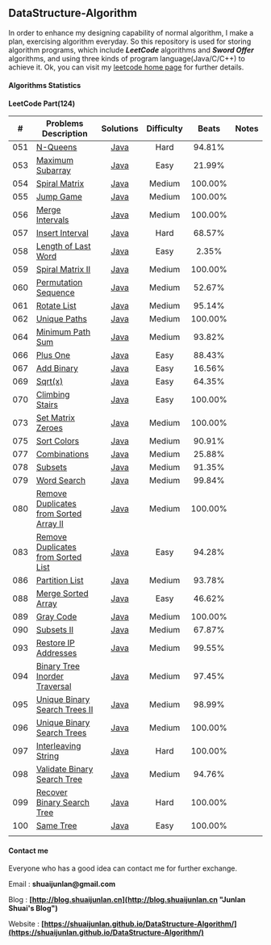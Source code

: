 ## DataStructure-Algorithm

In order to enhance my designing capability of normal algorithm, I make a plan, exercising algorithm everyday. So this repository is used for storing algorithm programs, which include ___LeetCode___ algorithms and ___Sword Offer___ algorithms, and using three kinds of program language(Java/C/C++) to achieve it. Ok, you can visit my [leetcode home page](https://leetcode.com/shuaijunlan/ "leetcode home page") for further details.

#### Algorithms Statistics

**LeetCode Part(124)**

|  #   | Problems Description                                         |                          Solutions                           | Difficulty |  Beats  | Notes |
| :--: | ------------------------------------------------------------ | :----------------------------------------------------------: | :--------: | :-----: | ----- |
| 051  | [N-Queens](https://leetcode.com/problems/n-queens)           | [Java](https://github.com/shuaijunlan/DataStructure-Algorithm/blob/master/Leetcode/Java/%24051/Solution.java) |    Hard    | 94.81%  |       |
| 053  | [Maximum Subarray](https://leetcode.com/problems/maximum-subarray/description/) | [Java](https://github.com/shuaijunlan/DataStructure-Algorithm/blob/master/Leetcode/Java/%24053/Solution.java) |    Easy    | 21.99%  |       |
| 054  | [Spiral Matrix](https://leetcode.com/problems/spiral-matrix/description/) | [Java](https://github.com/shuaijunlan/DataStructure-Algorithm/blob/master/Leetcode/Java/%24054/Solution.java) |   Medium   | 100.00% |       |
| 055  | [Jump Game](https://leetcode.com/problems/jump-game/)        | [Java](https://github.com/shuaijunlan/DataStructure-Algorithm/blob/master/Leetcode/Java/%24055/Solution.java) |   Medium   | 100.00% |       |
| 056  | [Merge Intervals](https://leetcode.com/problems/merge-intervals/description/) | [Java](https://github.com/shuaijunlan/DataStructure-Algorithm/blob/master/Leetcode/Java/%24056/Solution.java) |   Medium   | 100.00% |       |
| 057  | [Insert Interval](https://leetcode.com/problems/insert-interval/) | [Java](https://github.com/shuaijunlan/DataStructure-Algorithm/blob/master/Leetcode/Java/%24057/Solution.java) |    Hard    | 68.57%  |       |
| 058  | [Length of Last Word](https://leetcode.com/problems/length-of-last-word/description/) | [Java](https://github.com/shuaijunlan/DataStructure-Algorithm/blob/master/Leetcode/Java/%24058/Solution.java) |    Easy    |  2.35%  |       |
| 059  | [Spiral Matrix II](https://leetcode.com/problems/spiral-matrix-ii) | [Java](https://github.com/shuaijunlan/DataStructure-Algorithm/blob/master/Leetcode/Java/%24059/Solution.java) |   Medium   | 100.00% |       |
| 060  | [Permutation Sequence](https://leetcode.com/problems/permutation-sequence/) | [Java](https://github.com/shuaijunlan/DataStructure-Algorithm/blob/master/Leetcode/Java/%24060/Solution.java) |   Medium   | 52.67%  |       |
| 061  | [Rotate List](https://leetcode.com/problems/rotate-list)     | [Java](https://github.com/shuaijunlan/DataStructure-Algorithm/blob/master/Leetcode/Java/%24061/Solution.java) |   Medium   | 95.14%  |       |
| 062  | [Unique Paths](https://leetcode.com/problems/unique-paths)   | [Java](https://github.com/shuaijunlan/DataStructure-Algorithm/blob/master/Leetcode/Java/%24062/Solution.java) |   Medium   | 100.00% |       |
| 064  | [Minimum Path Sum](https://leetcode.com/problems/minimum-path-sum) | [Java](https://github.com/shuaijunlan/DataStructure-Algorithm/blob/master/Leetcode/Java/%24064/Solution.java) |   Medium   | 93.82%  |       |
| 066  | [Plus One](https://leetcode.com/problems/plus-one)           | [Java](https://github.com/shuaijunlan/DataStructure-Algorithm/blob/master/Leetcode/Java/%24066/Solution.java) |    Easy    | 88.43%  |       |
| 067  | [Add Binary](https://leetcode.com/problems/add-binary)       | [Java](https://github.com/shuaijunlan/DataStructure-Algorithm/blob/master/Leetcode/Java/%24067/Solution.java) |    Easy    | 16.56%  |       |
| 069  | [Sqrt(x)](https://leetcode.com/problems/sqrtx)               | [Java](https://github.com/shuaijunlan/DataStructure-Algorithm/blob/master/Leetcode/Java/%24069/Solution.java) |    Easy    | 64.35%  |       |
| 070  | [Climbing Stairs](https://leetcode.com/problems/climbing-stairs) | [Java](https://github.com/shuaijunlan/DataStructure-Algorithm/blob/master/Leetcode/Java/%24070/Solution.java) |    Easy    | 100.00% |       |
| 073  | [Set Matrix Zeroes](https://leetcode.com/problems/set-matrix-zeroes/) | [Java](https://github.com/shuaijunlan/DataStructure-Algorithm/blob/master/Leetcode/Java/%24073/Solution.java) |   Medium   | 100.00% |       |
| 075  | [Sort Colors](https://leetcode.com/problems/sort-colors)     | [Java](https://github.com/shuaijunlan/DataStructure-Algorithm/blob/master/Leetcode/Java/%24075/Solution.java) |   Medium   | 90.91%  |       |
| 077  | [Combinations](https://leetcode.com/problems/combinations)   | [Java](https://github.com/shuaijunlan/DataStructure-Algorithm/blob/master/Leetcode/Java/%24077/Solution.java) |   Medium   | 25.88%  |       |
| 078  | [Subsets](https://leetcode.com/problems/subsets)             | [Java](https://github.com/shuaijunlan/DataStructure-Algorithm/blob/master/Leetcode/Java/%24078/Solution.java) |   Medium   | 91.35%  |       |
| 079  | [Word Search](https://leetcode.com/problems/word-search)     | [Java](https://github.com/shuaijunlan/DataStructure-Algorithm/blob/master/Leetcode/Java/%24079/Solution.java) |   Medium   | 99.84%  |       |
| 080  | [Remove Duplicates from Sorted Array II](https://leetcode.com/problems/remove-duplicates-from-sorted-array-ii) | [Java](https://github.com/shuaijunlan/DataStructure-Algorithm/blob/master/Leetcode/Java/%24080/Solution.java) |   Medium   | 100.00% |       |
| 083  | [Remove Duplicates from Sorted List](https://leetcode.com/problems/remove-duplicates-from-sorted-list) | [Java](https://github.com/shuaijunlan/DataStructure-Algorithm/blob/master/Leetcode/Java/%24083/Solution.java) |    Easy    | 94.28%  |       |
| 086  | [Partition List](https://leetcode.com/problems/partition-list) | [Java](https://github.com/shuaijunlan/DataStructure-Algorithm/blob/master/Leetcode/Java/%24086/Solution.java) |   Medium   | 93.78%  |       |
| 088  | [Merge Sorted Array](https://leetcode.com/problems/merge-sorted-array) | [Java](https://github.com/shuaijunlan/DataStructure-Algorithm/blob/master/Leetcode/Java/%24088/Solution.java) |    Easy    | 46.62%  |       |
| 089  | [Gray Code](https://leetcode.com/problems/gray-code)         | [Java](https://github.com/shuaijunlan/DataStructure-Algorithm/blob/master/Leetcode/Java/%24089/Solution.java) |   Medium   | 100.00% |       |
| 090  | [ Subsets II](https://leetcode.com/problems/subsets-ii)      | [Java](https://github.com/shuaijunlan/DataStructure-Algorithm/blob/master/Leetcode/Java/%24090/Solution.java) |   Medium   | 67.87%  |       |
| 093  | [Restore IP Addresses](https://leetcode.com/problems/restore-ip-addresses) | [Java](https://github.com/shuaijunlan/DataStructure-Algorithm/blob/master/Leetcode/Java/%24093/Solution.java) |   Medium   | 99.55%  |       |
| 094  | [Binary Tree Inorder Traversal](https://leetcode.com/problems/binary-tree-inorder-traversal) | [Java](https://github.com/shuaijunlan/DataStructure-Algorithm/blob/master/Leetcode/Java/%24094/Solution.java) |   Medium   | 97.45%  |       |
| 095  | [Unique Binary Search Trees II](https://leetcode.com/problems/unique-binary-search-trees-ii) | [Java](https://github.com/shuaijunlan/DataStructure-Algorithm/blob/master/Leetcode/Java/%24095/Solution.java) |   Medium   | 98.99%  |       |
| 096  | [Unique Binary Search Trees](https://leetcode.com/problems/unique-binary-search-trees) | [Java](https://github.com/shuaijunlan/DataStructure-Algorithm/blob/master/Leetcode/Java/%24096/Solution.java) |   Medium   | 100.00% |       |
| 097  | [Interleaving String](https://leetcode.com/problems/interleaving-string/) | [Java](https://github.com/shuaijunlan/DataStructure-Algorithm/blob/master/Leetcode/Java/%24097/Solution.java) |    Hard    | 100.00% |       |
| 098  | [Validate Binary Search Tree](https://leetcode.com/problems/validate-binary-search-tree/) | [Java](https://github.com/shuaijunlan/DataStructure-Algorithm/blob/master/Leetcode/Java/%24098/Solution.java) |   Medium   | 94.76%  |       |
| 099  | [Recover Binary Search Tree](https://leetcode.com/problems/recover-binary-search-tree) | [Java](https://github.com/shuaijunlan/DataStructure-Algorithm/blob/master/Leetcode/Java/%24099/Solution.java) |    Hard    | 100.00% |       |
| 100  | [Same Tree](https://leetcode.com/problems/same-tree)         | [Java](https://github.com/shuaijunlan/DataStructure-Algorithm/blob/master/Leetcode/Java/%24100/Solution.java) |    Easy    | 100.00% |       |
|      |                                                              |                                                              |            |         |       |

#### Contact me

Everyone who has a good idea can contact me for further exchange.

Email : __shuaijunlan@gmail.com__ 

Blog : __[http://blog.shuaijunlan.cn](http://blog.shuaijunlan.cn "Junlan Shuai's Blog")__

Website : __[https://shuaijunlan.github.io/DataStructure-Algorithm/](https://shuaijunlan.github.io/DataStructure-Algorithm/)__